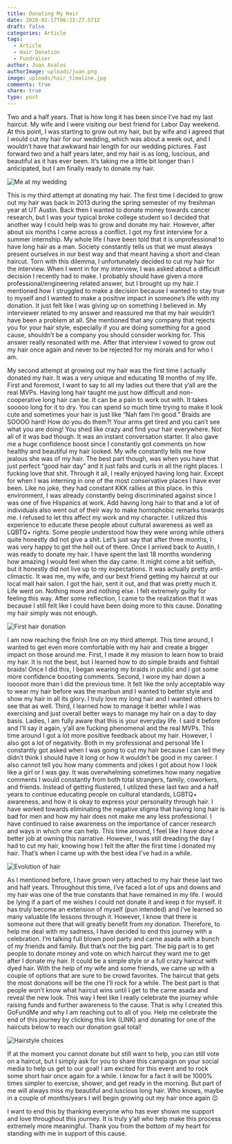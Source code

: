 ```yaml
---
title: Donating My Hair
date: 2020-02-17T06:33:27.571Z
draft: false
categories: Article
tags:
  - Article
  - Hair Donation
  - Fundraiser
author: Juan Avalos
authorImage: uploads/juan.png
image: uploads/hair_timeline.jpg
comments: true
share: true
type: post
---
```

Two and a half years. That is how long it has been since I’ve had my last haircut. My wife and I were visiting our best friend for Labor Day weekend. At this point, I was starting to grow out my hair, but by wife and I agreed that I would cut my hair for our wedding, which was about a week out, and I wouldn’t have that awkward hair length for our wedding pictures. Fast forward two and a half years later, and my hair is as long, luscious, and beautiful as it has ever been. It’s taking me a little bit longer than I anticipated, but I am finally ready to donate my hair.

![Me at my wedding](/uploads/juan_wedding.jpg "Me at my wedding")

This is my third attempt at donating my hair. The first time I decided to grow out my hair was back in 2013 during the spring semester of my freshman year at UT Austin. Back then I wanted to donate money towards cancer research, but I was your typical broke college student so I decided that another way I could help was to grow and donate my hair. However, after about six months I came across a conflict. I got my first interview for a summer internship. My whole life I have been told that it is unprofessional to have long hair as a man. Society constantly tells us that we must always present ourselves in our best way and that meant having a short and clean haircut. Torn with this dilemma, I unfortunately decided to cut my hair for the interview. When I went in for my interview, I was asked about a difficult decision I recently had to make. I probably should have given a more professional/engineering related answer, but I brought up my hair. I mentioned how I struggled to make a decision because I wanted to stay true to myself and I wanted to make a positive impact in someone’s life with my donation. It just felt like I was giving up on something I believed in. My interviewer related to my answer and reassured me that my hair wouldn’t have been a problem at all. She mentioned that any company that rejects you for your hair style, especially if you are doing something for a good cause, shouldn’t be a company you should consider working for. This answer really resonated with me. After that interview I vowed to grow out my hair once again and never to be rejected for my morals and for who I am.

My second attempt at growing out my hair was the first time I actually donated my hair. It was a very unique and educating 18 months of my life. First and foremost, I want to say to all my ladies out there that y’all are the real MVPs. Having long hair taught me just how difficult and non-cooperative long hair can be. It can be a pain to work out with. It takes sooooo long for it to dry. You can spend so much time trying to make it look cute and sometimes your hair is just like “Nah fam I’m good.” Braids are SOOOO hard! How do you do them?! Your arms get tired and you can’t see what you are doing! You shed like crazy and find your hair everywhere. Not all of it was bad though. It was an instant conversation starter. It also gave me a huge confidence boost since I constantly got comments on how healthy and beautiful my hair looked. My wife constantly tells me how jealous she was of my hair. The best part though, was when you have that just perfect “good hair day” and it just falls and curls in all the right places. I fucking love that shit. Through it all, I really enjoyed having long hair. Except for when I was interning in one of the most conservative places I have ever been. Like no joke, they had constant KKK rallies at this place. In this environment, I was already constantly being discriminated against since I was one of five Hispanics at work. Add having long hair to that and a lot of individuals also went out of their way to make homophobic remarks towards me. I refused to let this affect my work and my character. I utilized this experience to educate these people about cultural awareness as well as LQBTQ+ rights. Some people understood how they were wrong while others quite honestly did not give a shit. Let’s just say that after three months, I was very happy to get the hell out of there. Once I arrived back to Austin, I was ready to donate my hair. I have spent the last 18 months wondering how amazing I would feel when the day came. It might come a bit selfish, but it honestly did not live up to my expectations. It was actually pretty anti-climactic. It was me, my wife, and our best friend getting my haircut at our local mall hair salon. I got the hair, sent it out, and that was pretty much it. Life went on. Nothing more and nothing else. I felt extremely guilty for feeling this way. After some reflection, I came to the realization that it was because I still felt like I could have been doing more to this cause. Donating my hair simply was not enough.

![First hair donation](/uploads/first_hair_donation.jpg "First hair donation")

I am now reaching the finish line on my third attempt. This time around, I wanted to get even more comfortable with my hair and create a bigger impact on those around me. First, I made it my mission to learn how to braid my hair. It is not the best, but I learned how to do simple braids and fishtail braids! Once I did this, I began wearing my braids in public and I got some more confidence boosting comments. Second, I wore my hair down a looooot more than I did the previous time. It felt like the only acceptable way to wear my hair before was the manbun and I wanted to better style and show my hair in all its glory. I truly love my long hair and I wanted others to see that as well. Third, I learned how to manage it better while I was exercising and just overall better ways to manage my hair on a day to day basis. Ladies, I am fully aware that this is your everyday life. I said it before and I’ll say it again, y’all are fucking phenomenal and the real MVPs. This time around I got a lot more positive feedback about my hair. However, I also got a lot of negativity. Both in my professional and personal life I constantly got asked when I was going to cut my hair because I can tell they didn’t think I should have it long or how it wouldn’t be good in my career. I also cannot tell you how many comments and jokes I got about how I look like a girl or I was gay. It was overwhelming sometimes how many negative comments I would constantly from both total strangers, family, coworkers, and friends. Instead of getting flustered, I utilized these last two and a half years to continue educating people on cultural standards, LGBTQ+ awareness, and how it is okay to express your personality through hair. I have worked towards eliminating the negative stigma that having long hair is bad for men and how my hair does not make me any less professional. I have continued to raise awareness on the importance of cancer research and ways in which one can help. This time around, I feel like I have done a better job at owning this narrative. However, I was still dreading the day I had to cut my hair, knowing how I felt the after the first time I donated my hair. That’s when I came up with the best idea I’ve had in a while. 

![Evolution of hair](/uploads/evolution_of_hair.jpg)

As I mentioned before, I have grown very attached to my hair these last two and half years. Throughout this time, I’ve faced a lot of ups and downs and my hair was one of the true constants that have remained in my life. I would be lying if a part of me wishes I could not donate it and keep it for myself. It has truly become an extension of myself (pun intended) and I’ve learned so many valuable life lessons through it. However, I know that there is someone out there that will greatly benefit from my donation. Therefore, to help me deal with my sadness, I have decided to end this journey with a celebration. I’m talking full blown pool party and carne asada with a bunch of my friends and family. But that’s not the big part. The big part is to get people to donate money and vote on which haircut they want me to get after I donate my hair. It could be a simple style or a full crazy haircut with dyed hair. With the help of my wife and some friends, we came up with a couple of options that are sure to be crowd favorites. The haircut that gets the most donations will be the one I’ll rock for a while. The best part is that people won’t know what haircut wins until I get to the carne asada and reveal the new look. This way I feel like I really celebrate the journey while raising funds and further awareness to the cause. That is why I created this GoFundMe and why I am reaching out to all of you. Help me celebrate the end of this journey by clicking this link (LINK) and donating for one of the haircuts below to reach our donation goal total! 



![Hairstyle choices](/uploads/hairstyles.jpg "Hairstyle choices")

If at the moment you cannot donate but still want to help, you can still vote on a haircut, but I simply ask for you to share this campaign on your social media to help us get to our goal! I am excited for this event and to rock some short hair once again for a while. I know for a fact it will be 1000% times simpler to exercise, shower, and get ready in the morning. But part of me will always miss my beautiful and luscious long hair. Who knows, maybe in a couple of months/years I will begin growing out my hair once again 😉

 I want to end this by thanking everyone who has ever shown me support and love throughout this journey. It is truly y’all who help make this process extremely more meaningful. Thank you from the bottom of my heart for standing with me in support of this cause.
